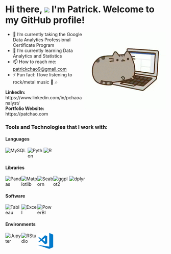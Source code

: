 # Hi there, <img src="https://emojis.slackmojis.com/emojis/images/1584726375/8272/blob-cool.gif?1584726375" width="30"/> I'm Patrick. Welcome to my GitHub profile!
<img align='right' src='computer-cat.gif'>

- 🔭 I’m currently taking the Google Data Analytics Professional Certificate Program
- 🌱 I’m currently learning Data Analytics and Statistics
- 📫 How to reach me: patrickchao9@gmail.com
- ⚡ Fun fact: I love listening to rock/metal music :metal: :notes:

<p><b>LinkedIn:</b> https://www.linkedin.com/in/pchaoanalyst/</br>
<b>Portfolio Website:</b> https://patchao.com</p>

### Tools and Technologies that I work with:</br>

#### Languages
<img align="left" alt="MySQL" width="70px" height="50px" src="https://user-images.githubusercontent.com/32801046/115215516-6ee72200-a0b8-11eb-8b8d-4c02f6491651.png">
<img align="left" alt="Python" width="50px" height="50px" src="!https://user-images.githubusercontent.com/32801046/115215625-8c1bf080-a0b8-11eb-88be-b5f7d21332c6.png">
<img align="left" alt="R" width="50px" src="https://user-images.githubusercontent.com/32801046/115215676-9938df80-a0b8-11eb-96ab-18ecc295d5cc.png">
</br></br>

#### Libraries
<img align="left" alt="Pandas" width="50px" height="50px" src="https://upload.wikimedia.org/wikipedia/commons/2/22/Pandas_mark.svg">
<img align="left" alt="Matplotlib" width="50px" src="https://upload.wikimedia.org/wikipedia/commons/8/84/Matplotlib_icon.svg">
<img align="left" alt="Seaborn" width="50px" src="https://user-images.githubusercontent.com/315810/92159303-30d41100-edfb-11ea-8107-1c5352202571.png">
<img align="left" alt="ggplot2" width="50px" height="50px" src="https://ggplot2.tidyverse.org/logo.png">
<img align="left" alt="dplyr" width="50px" height="50px" src="https://d33wubrfki0l68.cloudfront.net/071952491ec4a6a532a3f70ecfa2507af4d341f9/ff4d9/wp-content/uploads/2014/04/dplyr.png">
</br></br>

#### Software
<img align="left" alt="Tableau" width="50px" src="https://cdn.worldvectorlogo.com/logos/tableau-software.svg">
<img align="left" alt="Excel" width="50px" src="https://user-images.githubusercontent.com/32801046/115105870-766ec580-9f16-11eb-922d-9154ab610df0.png">
<img align="left" alt="PowerBI" width="50px" src="https://upload.wikimedia.org/wikipedia/commons/c/c9/Power_bi_logo_black.svg">
</br></br>

#### Environments
<img align="left" alt="Jupyter" width="50px" height="50px" src="https://upload.wikimedia.org/wikipedia/commons/3/38/Jupyter_logo.svg">
<img align="left" alt="RStudio" width="50px" src="https://i0.wp.com/static1.squarespace.com/static/51156277e4b0b8b2ffe11c00/t/583ccafcbebafbc5c11fa6ec/1480379239088/RStudio-Ball.png?zoom=1.25&w=578&ssl=1">
<img align="left" alt="VSCode" width="50px" height="50px" src="https://raw.githubusercontent.com/github/explore/80688e429a7d4ef2fca1e82350fe8e3517d3494d/topics/visual-studio-code/visual-studio-code.png">


<!--![python](https://user-images.githubusercontent.com/32801046/115215597-83c3b580-a0b8-11eb-9fb4-a4d4d363309f.png)

**Patrick5225/Patrick5225** is a ✨ _special_ ✨ repository because its `README.md` (this file) appears on your GitHub profile.

Here are some ideas to get you started:

- 🔭 I’m currently working on ...
- 🌱 I’m currently learning ...
- 👯 I’m looking to collaborate on ...
- 🤔 I’m looking for help with ...
- 💬 Ask me about ...
- 📫 How to reach me: ...
- 😄 Pronouns: ...
- ⚡ Fun fact: ...
-->
